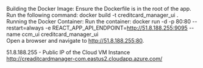 Building the Docker Image:
    Ensure the Dockerfile is in the root of the app.
    Run the following command:
        docker build -t creditcard_manager_ui .
Running the Docker Container:
    Run the container:
    docker run -d -p 80:80 --restart=always -e REACT_APP_API_ENDPOINT=http://51.8.188.255:9095 --name ccm_ui creditcard_manager_ui     
Open a browser and navigate to http://51.8.188.255:80.

51.8.188.255 - Public IP of the Cloud VM Instance
http://creaditcardmanager-com.eastus2.cloudapp.azure.com/

